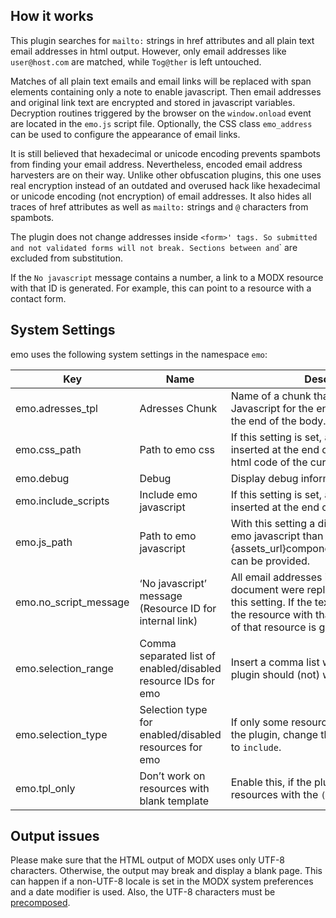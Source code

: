 ## How it works

This plugin searches for `mailto:` strings in href attributes and all plain text
email addresses in html output. However, only email addresses like
`user@host.com` are matched, while `Tog@ther` is left untouched.

Matches of all plain text emails and email links will be replaced with span
elements containing only a note to enable javascript. Then email addresses and
original link text are encrypted and stored in javascript variables. Decryption
routines triggered by the browser on the `window.onload` event are located in
the `emo.js` script file. Optionally, the CSS class `emo_address` can be used to
configure the appearance of email links.

It is still believed that hexadecimal or unicode encoding prevents spambots from
finding your email address. Nevertheless, encoded email address harvesters are
on their way. Unlike other obfuscation plugins, this one uses real encryption
instead of an outdated and overused hack like hexadecimal or unicode encoding
(not encryption) of email addresses. It also hides all traces of href attributes
as well as `mailto:` strings and `@` characters from spambots.

The plugin does not change addresses inside `<form>' tags. So submitted and not
validated forms will not break. Sections between `<!-- emo-exclude -->` and
`<!-- /emo-exclude -->` are excluded from substitution.

If the `No javascript` message contains a number, a link to a MODX resource with
that ID is generated. For example, this can point to a resource with a contact
form.

## System Settings

emo uses the following system settings in the namespace `emo`:

| Key                   | Name                                                          | Description                                                                                                                                                                                           | Default        |
|-----------------------|---------------------------------------------------------------|-------------------------------------------------------------------------------------------------------------------------------------------------------------------------------------------------------|----------------|
| emo.adresses_tpl      | Adresses Chunk                                                | Name of a chunk that contains the Javascript for the encrypted addresses at the end of the body.                                                                                                      | tplEmoAdresses |
| emo.css_path          | Path to emo css                                               | If this setting is set, a link to this css path is inserted at the end of the head area of the html code of the current resource.                                                                     | -              |
| emo.debug             | Debug                                                         | Display debug information.                                                                                                                                                                            | No             |
| emo.include_scripts   | Include emo javascript                                        | If this setting is set, a link to this js path is inserted at the end of the body section.                                                                                                            | Yes            |
| emo.js_path           | Path to emo javascript                                        | With this setting a different location of the emo javascript than {assets_url}components/emo/js/emo.min.js can be provided.                                                                           | -              |
| emo.no_script_message | ‘No javascript’ message (Resource ID for internal link)       | All email addresses in the current document were replaced with the text in this setting. If the text is numeric, a link to the resource with that ID and the pagetitle of that resource is generated. | -              |
| emo.selection_range   | Comma separated list of enabled/disabled resource IDs for emo | Insert a comma list with resource IDs, the plugin should (not) work on.                                                                                                                               | -              |
| emo.selection_type    | Selection type for enabled/disabled resources for emo         | If only some resources should worked by the plugin, change the value of this setting to `include`.                                                                                                    | exclude        |
| emo.tpl_only          | Don’t work on resources with blank template                   | Enable this, if the plugin should work on resources with the `(blank)` template.                                                                                                                      | Yes            |

## Output issues

Please make sure that the HTML output of MODX uses only UTF-8 characters.
Otherwise, the output may break and display a blank page. This can happen if a
non-UTF-8 locale is set in the MODX system preferences and a date modifier is
used. Also, the UTF-8 characters must be [precomposed](https://en.wikipedia.org/wiki/Precomposed_character).
